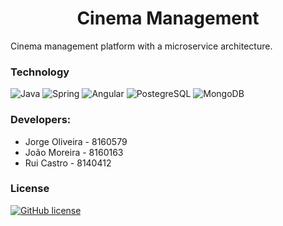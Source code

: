 <h1 align="center">Cinema Management</h1>
<p>Cinema management platform with a microservice architecture.</p>

### Technology 

![Java](https://img.shields.io/badge/Java-ED8B00?style=for-the-badge&logo=java&logoColor=white)
![Spring](https://img.shields.io/badge/Spring-6DB33F?style=for-the-badge&logo=spring&logoColor=white)
![Angular](https://img.shields.io/badge/Angular-DD0031?style=for-the-badge&logo=angular&logoColor=white)
![PostegreSQL](https://img.shields.io/badge/PostgreSQL-316192?style=for-the-badge&logo=postgresql&logoColor=white)
![MongoDB](https://img.shields.io/badge/MongoDB-4EA94B?style=for-the-badge&logo=mongodb&logoColor=white)

### Developers:

* Jorge Oliveira - 8160579
* João Moreira - 8160163
* Rui Castro - 8140412

### License

[![GitHub license](https://img.shields.io/github/license/jdro10/f1-data.svg)](https://github.com/jdro10/ESTG-MTSDS-Cinema-Management/blob/master/LICENSE)


